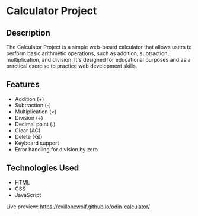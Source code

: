 # Calculator Project

## Description

The Calculator Project is a simple web-based calculator that allows users to perform basic arithmetic operations, such as addition, subtraction, multiplication, and division. It's designed for educational purposes and as a practical exercise to practice web development skills.

## Features

- Addition (+)
- Subtraction (-)
- Multiplication (×)
- Division (÷)
- Decimal point (.)
- Clear (AC)
- Delete (⌫)
- Keyboard support
- Error handling for division by zero

## Technologies Used

- HTML
- CSS
- JavaScript

Live preview: https://evillonewolf.github.io/odin-calculator/
